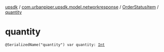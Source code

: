 [upsdk](../../index.md) / [com.urbanpiper.upsdk.model.networkresponse](../index.md) / [OrderStatusItem](index.md) / [quantity](./quantity.md)

# quantity

`@SerializedName("quantity") var quantity: `[`Int`](https://kotlinlang.org/api/latest/jvm/stdlib/kotlin/-int/index.html)